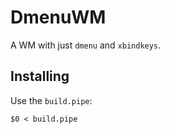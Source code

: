 # DmenuWM
A WM with just `dmenu` and `xbindkeys`.
## Installing
Use the `build.pipe`:
```
$0 < build.pipe
```
